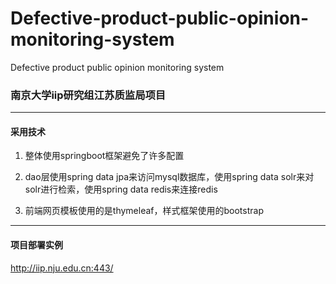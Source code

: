 # Defective-product-public-opinion-monitoring-system
Defective product public opinion monitoring system
### 南京大学iip研究组江苏质监局项目

---

#### 采用技术

1. 整体使用springboot框架避免了许多配置

2. dao层使用spring data jpa来访问mysql数据库，使用spring data solr来对solr进行检索，使用spring data redis来连接redis

3. 前端网页模板使用的是thymeleaf，样式框架使用的bootstrap
---

#### 项目部署实例
http://iip.nju.edu.cn:443/
